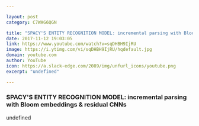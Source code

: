 ```yaml
---

layout: post
category: C7WAG6QGN

title: "SPACY'S ENTITY RECOGNITION MODEL: incremental parsing with Bloom embeddings &amp; residual CNNs"
date: 2017-11-12 19:03:05
link: https://www.youtube.com/watch?v=sqDHBH9IjRU
image: https://i.ytimg.com/vi/sqDHBH9IjRU/hqdefault.jpg
domain: youtube.com
author: YouTube
icon: https://a.slack-edge.com/2089/img/unfurl_icons/youtube.png
excerpt: "undefined"

---
```


### SPACY'S ENTITY RECOGNITION MODEL: incremental parsing with Bloom embeddings &amp; residual CNNs

undefined